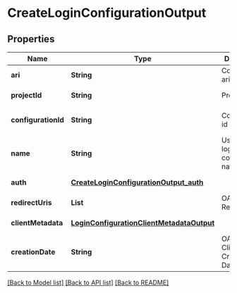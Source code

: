 # CreateLoginConfigurationOutput

## Properties

| Name                | Type                                                                                    | Description                           | Notes                        |
| ------------------- | --------------------------------------------------------------------------------------- | ------------------------------------- | ---------------------------- |
| **ari**             | **String**                                                                              | Configuration ari                     | [default to null]            |
| **projectId**       | **String**                                                                              | Project id                            | [default to null]            |
| **configurationId** | **String**                                                                              | Configuration id                      | [optional] [default to null] |
| **name**            | **String**                                                                              | User defined login configuration name | [default to null]            |
| **auth**            | [**CreateLoginConfigurationOutput_auth**](CreateLoginConfigurationOutput_auth.md)       |                                       | [default to null]            |
| **redirectUris**    | **List**                                                                                | OAuth 2.0 Redirect URIs               | [default to null]            |
| **clientMetadata**  | [**LoginConfigurationClientMetadataOutput**](LoginConfigurationClientMetadataOutput.md) |                                       | [default to null]            |
| **creationDate**    | **String**                                                                              | OAuth 2.0 Client Creation Date        | [default to null]            |

[[Back to Model list]](../README.md#documentation-for-models) [[Back to API list]](../README.md#documentation-for-api-endpoints) [[Back to README]](../README.md)
